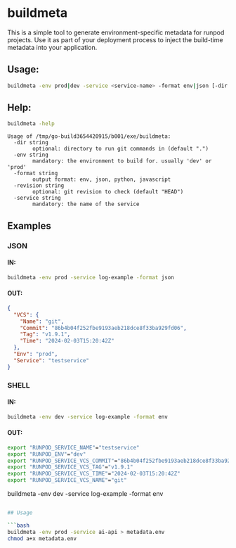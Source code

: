 # buildmeta

This is a simple tool to generate environment-specific metadata for runpod projects. Use it as part of your deployment process to inject the build-time metadata into your application.

## Usage:
```sh
buildmeta -env prod|dev -service <service-name> -format env|json [-dir <git-directory>] [-revision <git-revision>]
```

## Help:
```sh
buildmeta -help
```
```
Usage of /tmp/go-build3654420915/b001/exe/buildmeta:
  -dir string
        optional: directory to run git commands in (default ".")
  -env string
        mandatory: the environment to build for. usually 'dev' or 'prod'
  -format string
        output format: env, json, python, javascript
  -revision string
        optional: git revision to check (default "HEAD")
  -service string
        mandatory: the name of the service
```

## Examples

### JSON
#### IN:
```sh
buildmeta -env prod -service log-example -format json
```
#### OUT:
```json
{
  "VCS": {
    "Name": "git",
    "Commit": "86b4b04f252fbe9193aeb218dce8f33ba929fd06",
    "Tag": "v1.9.1",
    "Time": "2024-02-03T15:20:42Z"
  },
  "Env": "prod",
  "Service": "testservice"
}
```
### SHELL
#### IN:
```sh
buildmeta -env dev -service log-example -format env
```
#### OUT:
```sh
export "RUNPOD_SERVICE_NAME"="testservice"
export "RUNPOD_ENV"="dev"
export "RUNPOD_SERVICE_VCS_COMMIT"="86b4b04f252fbe9193aeb218dce8f33ba929fd06"
export "RUNPOD_SERVICE_VCS_TAG"="v1.9.1"
export "RUNPOD_SERVICE_VCS_TIME"="2024-02-03T15:20:42Z"
export "RUNPOD_SERVICE_VCS_NAME"="git"
```

buildmeta -env dev -service log-example -format env

```sh

## Usage

```bash
buildmeta -env prod -service ai-api > metadata.env
chmod a+x metadata.env
```